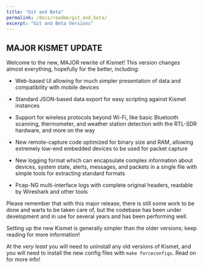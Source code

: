 ```yaml
---
title: "Git and Beta"
permalink: /docs/readme/git_and_beta/
excerpt: "Git and Beta Versions"
---
```


## MAJOR KISMET UPDATE

Welcome to the new, MAJOR rewrite of Kismet!  This version changes almost everything, hopefully for the better, including:

* Web-based UI allowing for much simpler presentation of data and compatibility with mobile devices

* Standard JSON-based data export for easy scripting against Kismet instances

* Support for wireless protocols beyond Wi-Fi, like basic Bluetooth scanning, thermometer, and weather station detection with the RTL-SDR hardware, and more on the way

* New remote-capture code optimized for binary size and RAM, allowing extremely low-end embedded devices to be used for packet capture

* New logging format which can encapsulate complex information about devices, system state, alerts, messages, and packets in a single file with simple tools for extracting standard formats

* Pcap-NG multi-interface logs with complete original headers, readable by Wireshark and other tools

Please remember that with this major release, there is still some work to be done and warts to be taken care of, but the codebase has been under development and in use for several years and has been performing well.

Setting up the new Kismet is generally simpler than the older versions; keep reading for more information!

At the *very least* you will need to uninstall any old versions of Kismet, and you will need to install the new config files with `make forceconfigs`.  Read on for more info!

